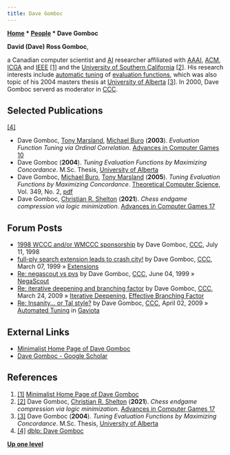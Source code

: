 ```yaml
---
title: Dave Gomboc
---
```

**[Home](Home "Home") * [People](People "People") * Dave Gomboc**

**David (Dave) Ross Gomboc**,

a Canadian computer scientist and [AI](Artificial_Intelligence "Artificial Intelligence") researcher affiliated with [AAAI](AAAI "AAAI"), [ACM](ACM "ACM"), [ICGA](ICGA "ICGA") and [IEEE](IEEE "IEEE") <a id="cite-note-1" href="#cite-ref-1">[1]</a> and the [University of Southern California](University_of_Southern_California "University of Southern California") <a id="cite-note-2" href="#cite-ref-2">[2]</a>. His research interests include [automatic tuning](Automated_Tuning "Automated Tuning") of [evaluation functions](Evaluation "Evaluation"), which was also topic of his 2004 masters thesis at [University of Alberta](University_of_Alberta "University of Alberta") <a id="cite-note-3" href="#cite-ref-3">[3]</a>. In 2000, Dave Gomboc serverd as moderator in [CCC](CCC "CCC").

## Selected Publications

<a id="cite-note-4" href="#cite-ref-4">[4]</a>

- Dave Gomboc, [Tony Marsland](Tony_Marsland "Tony Marsland"), [Michael Buro](Michael_Buro "Michael Buro") (**2003**). *Evaluation Function Tuning via Ordinal Correlation*. [Advances in Computer Games 10](Advances_in_Computer_Games_10 "Advances in Computer Games 10")
- Dave Gomboc (**2004**). *Tuning Evaluation Functions by Maximizing Concordance*. M.Sc. Thesis, [University of Alberta](University_of_Alberta "University of Alberta")
- Dave Gomboc, [Michael Buro](Michael_Buro "Michael Buro"), [Tony Marsland](Tony_Marsland "Tony Marsland") (**2005**). *Tuning Evaluation Functions by Maximizing Concordance*. [Theoretical Computer Science](https://en.wikipedia.org/wiki/Theoretical_Computer_Science_%28journal%29), Vol. 349, No. 2, [pdf](http://www.cs.ualberta.ca/%7Emburo/ps/tcs-learn.pdf)
- Dave Gomboc, [Christian R. Shelton](index.php?title=Christian_R._Shelton&action=edit&redlink=1 "Christian R. Shelton (page does not exist)") (**2021**). *Chess endgame compression via logic minimization*. [Advances in Computer Games 17](Advances_in_Computer_Games_17 "Advances in Computer Games 17")

## Forum Posts

- [1998 WCCC and/or WMCCC sponsorship](https://www.stmintz.com/ccc/index.php?id=22053) by Dave Gomboc, [CCC](CCC "CCC"), July 11, 1998
- [full-ply search extension leads to crash city!](https://www.stmintz.com/ccc/index.php?id=45304) by Dave Gomboc, [CCC](CCC "CCC"), March 07, 1999 » [Extensions](Extensions "Extensions")
- [Re: negascout vs pvs](https://www.stmintz.com/ccc/index.php?id=54343) by Dave Gomboc, [CCC](CCC "CCC"), June 04, 1999 » [NegaScout](NegaScout "NegaScout")
- [Re: iterative deepening and branching factor](http://www.talkchess.com/forum/viewtopic.php?t=14963&start=27) by Dave Gomboc, [CCC](CCC "CCC"), March 24, 2009 » [Iterative Deepening](Iterative_Deepening "Iterative Deepening"), [Effective Branching Factor](Branching_Factor#EffectiveBranchingFactor "Branching Factor")
- [Re: Insanity... or Tal style?](http://www.talkchess.com/forum/viewtopic.php?t=27266&start=12) by Dave Gomboc, [CCC](CCC "CCC"), April 02, 2009 » [Automated Tuning](Automated_Tuning "Automated Tuning") in [Gaviota](Gaviota "Gaviota")

## External Links

- [Minimalist Home Page of Dave Gomboc](http://www.cs.ucr.edu/~gomboc//)
- [‪Dave Gomboc‬ - ‪Google Scholar‬](https://scholar.google.com/citations?user=xUrivMsAAAAJ&hl=en)

## References

1. <a id="cite-ref-1" href="#cite-note-1">[1]</a> [Minimalist Home Page of Dave Gomboc](http://www.cs.ucr.edu/~gomboc//)
1. <a id="cite-ref-2" href="#cite-note-2">[2]</a> Dave Gomboc, [Christian R. Shelton](index.php?title=Christian_R._Shelton&action=edit&redlink=1 "Christian R. Shelton (page does not exist)") (**2021**). *Chess endgame compression via logic minimization*. [Advances in Computer Games 17](Advances_in_Computer_Games_17 "Advances in Computer Games 17")
1. <a id="cite-ref-3" href="#cite-note-3">[3]</a> Dave Gomboc (**2004**). *Tuning Evaluation Functions by Maximizing Concordance*. M.Sc. Thesis, [University of Alberta](University_of_Alberta "University of Alberta")
1. <a id="cite-ref-4" href="#cite-note-4">[4]</a> [dblp: Dave Gomboc](https://dblp.uni-trier.de/pers/hd/g/Gomboc:Dave.html)

**[Up one level](People "People")**


